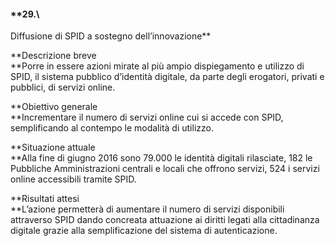 #### **29.\
 Diffusione di SPID a sostegno dell’innovazione**

**Descrizione breve\
**Porre in essere azioni mirate al più ampio dispiegamento e utilizzo di
SPID, il sistema pubblico d’identità digitale, da parte degli erogatori,
privati e pubblici, di servizi online.

**Obiettivo generale\
**Incrementare il numero di servizi online cui si accede con SPID,
semplificando al contempo le modalità di utilizzo.

**Situazione attuale\
**Alla fine di giugno 2016 sono 79.000 le identità digitali rilasciate,
182 le Pubbliche Amministrazioni centrali e locali che offrono servizi,
524 i servizi online accessibili tramite SPID.

**Risultati attesi\
**L’azione permetterà di aumentare il numero di servizi disponibili
attraverso SPID dando concreata attuazione ai diritti legati alla
cittadinanza digitale grazie alla semplificazione del sistema di
autenticazione.

